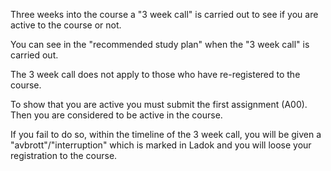 <!--
3 week call
-------------------------
-->

Three weeks into the course a "3 week call" is carried out to see if you are active to the course or not.

You can see in the "recommended study plan" when the "3 week call" is carried out.

The 3 week call does not apply to those who have re-registered to the course.

To show that you are active you must submit the first assignment (A00). Then you are considered to be active in the course.

If you fail to do so, within the timeline of the 3 week call, you will be given a "avbrott"/"interruption" which is marked in Ladok and you will loose your registration to the course.

